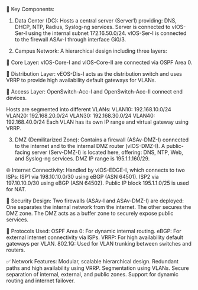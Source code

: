 🧱 Key Components:
1. Data Center (DC):
Hosts a central server (Server1) providing:
DNS, DHCP, NTP, Radius, Syslog-ng services.
Server is connected to vIOS-Ser-I using the internal subnet 172.16.50.0/24.
vIOS-Ser-I is connected to the firewall ASAv-I through interface Gi0/3.

2. Campus Network:
A hierarchical design including three layers:

🔹 Core Layer:
vIOS-Core-I and vIOS-Core-II are connected via OSPF Area 0.

🔹 Distribution Layer:
vEOS-Dis-I acts as the distribution switch and uses VRRP to provide high availability default gateways for VLANs.

🔹 Access Layer:
OpenSwitch-Acc-I and OpenSwitch-Acc-II connect end devices.

Hosts are segmented into different VLANs:
VLAN10: 192.168.10.0/24
VLAN20: 192.168.20.0/24
VLAN30: 192.168.30.0/24
VLAN40: 192.168.40.0/24
Each VLAN has its own IP range and virtual gateway using VRRP.

3. DMZ (Demilitarized Zone):
Contains a firewall (ASAv-DMZ-I) connected to the internet and to the internal DMZ router (vIOS-DMZ-I).
A public-facing server (Serv-DMZ-I) is located here, offering:
DNS, NTP, Web, and Syslog-ng services.
DMZ IP range is 195.1.1.160/29.

🌐 Internet Connectivity:
Handled by vIOS-EDGE-I, which connects to two ISPs:
ISP1 via 198.10.10.0/30 using eBGP (ASN 64501).
ISP2 via 197.10.10.0/30 using eBGP (ASN 64502).
Public IP block 195.1.1.0/25 is used for NAT.

🔐 Security Design:
Two firewalls (ASAv-I and ASAv-DMZ-I) are deployed:
One separates the internal network from the internet.
The other secures the DMZ zone.
The DMZ acts as a buffer zone to securely expose public services.

🔁 Protocols Used:
OSPF Area 0: For dynamic internal routing.
eBGP: For external internet connectivity via ISPs.
VRRP: For high availability default gateways per VLAN.
802.1Q: Used for VLAN trunking between switches and routers.

✅ Network Features:
Modular, scalable hierarchical design.
Redundant paths and high availability using VRRP.
Segmentation using VLANs.
Secure separation of internal, external, and public zones.
Support for dynamic routing and internet failover.
